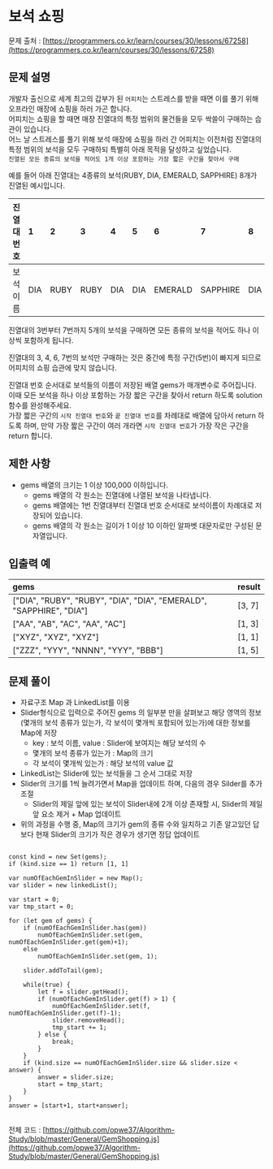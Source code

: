 # 보석 쇼핑
문제 출처 : [https://programmers.co.kr/learn/courses/30/lessons/67258](https://programmers.co.kr/learn/courses/30/lessons/67258)

## 문제 설명

개발자 출신으로 세계 최고의 갑부가 된  `어피치`는 스트레스를 받을 때면 이를 풀기 위해 오프라인 매장에 쇼핑을 하러 가곤 합니다.  
어피치는 쇼핑을 할 때면 매장 진열대의 특정 범위의 물건들을 모두 싹쓸이 구매하는 습관이 있습니다.  
어느 날 스트레스를 풀기 위해 보석 매장에 쇼핑을 하러 간 어피치는 이전처럼 진열대의 특정 범위의 보석을 모두 구매하되 특별히 아래 목적을 달성하고 싶었습니다.  
`진열된 모든 종류의 보석을 적어도 1개 이상 포함하는 가장 짧은 구간을 찾아서 구매`

예를 들어 아래 진열대는 4종류의 보석(RUBY, DIA, EMERALD, SAPPHIRE) 8개가 진열된 예시입니다.

진열대 번호|1|2|3|4|5|6|7|8|
|:------------|:---|:---|:---|:---|:---|:---|:---|:---|
보석 이름|DIA|RUBY|RUBY|DIA|DIA|EMERALD|SAPPHIRE|DIA

진열대의 3번부터 7번까지 5개의 보석을 구매하면 모든 종류의 보석을 적어도 하나 이상씩 포함하게 됩니다.

진열대의 3, 4, 6, 7번의 보석만 구매하는 것은 중간에 특정 구간(5번)이 빠지게 되므로 어피치의 쇼핑 습관에 맞지 않습니다.

진열대 번호 순서대로 보석들의 이름이 저장된 배열 gems가 매개변수로 주어집니다. 이때 모든 보석을 하나 이상 포함하는 가장 짧은 구간을 찾아서 return 하도록 solution 함수를 완성해주세요.  
가장 짧은 구간의  `시작 진열대 번호`와  `끝 진열대 번호`를 차례대로 배열에 담아서 return 하도록 하며, 만약 가장 짧은 구간이 여러 개라면  `시작 진열대 번호`가 가장 작은 구간을 return 합니다.

## 제한 사항

- gems 배열의 크기는 1 이상 100,000 이하입니다.
	-   gems 배열의 각 원소는 진열대에 나열된 보석을 나타냅니다.
	-   gems 배열에는 1번 진열대부터 진열대 번호 순서대로 보석이름이 차례대로 저장되어 있습니다.
	-   gems 배열의 각 원소는 길이가 1 이상 10 이하인 알파벳 대문자로만 구성된 문자열입니다.

## 입출력 예

gems|result
|:----|:----
["DIA", "RUBY", "RUBY", "DIA", "DIA", "EMERALD", "SAPPHIRE", "DIA"]|[3, 7]
["AA", "AB", "AC", "AA", "AC"]|[1, 3]
["XYZ", "XYZ", "XYZ"]|[1, 1]
["ZZZ", "YYY", "NNNN", "YYY", "BBB"]|[1, 5]

## 문제 풀이

- 자료구조 Map 과 LinkedList를 이용
- Slider형식으로 입력으로 주어진 gems 의 일부분 만을 살펴보고 해당 영역의 정보(몇개의 보석 종류가 있는가, 각 보석이 몇개씩 포함되어 있는가)에 대한 정보를 Map에 저장
	- key : 보석 이름, value : Slider에 보여지는 해당 보석의 수
	- 몇개의 보석 종류가 있는가 : Map의 크기
	- 각 보석이 몇개씩 있는가 : 해당 보석의 value 값
- LinkedList는 Slider에 있는 보석들을 그 순서 그대로 저장
- Slider의 크기를 1씩 늘려가면서 Map을 업데이트 하며, 다음의 경우 Silder를 추가 조절
	- Slider의 제일 앞에 있는 보석이 Slider내에 2개 이상 존재할 시, Slider의 제일 앞 요소 제거 + Map 업데이트
- 위의 과정을 수행 중, Map의 크기가 gem의 종류 수와 일치하고 기존 알고있던 답보다 현재 Slider의 크기가 작은 경우가 생기면 정답 업데이트
<pre>
<code>
const kind = new Set(gems);
if (kind.size == 1) return [1, 1]

var numOfEachGemInSlider = new Map();
var slider = new linkedList();

var start = 0;
var tmp_start = 0;

for (let gem of gems) {
    if (numOfEachGemInSlider.has(gem))
        numOfEachGemInSlider.set(gem, numOfEachGemInSlider.get(gem)+1);
    else
        numOfEachGemInSlider.set(gem, 1);

    slider.addToTail(gem);

    while(true) {
        let f = slider.getHead();
        if (numOfEachGemInSlider.get(f) > 1) {
            numOfEachGemInSlider.set(f, numOfEachGemInSlider.get(f)-1);
            slider.removeHead();
            tmp_start += 1;
        } else {
            break;
        }
    }
    if (kind.size == numOfEachGemInSlider.size && slider.size < answer) {
        answer = slider.size;
        start = tmp_start;
    }
}
answer = [start+1, start+answer];
</code>
</pre>
전체 코드 : [https://github.com/opwe37/Algorithm-Study/blob/master/General/GemShopping.js](https://github.com/opwe37/Algorithm-Study/blob/master/General/GemShopping.js)
